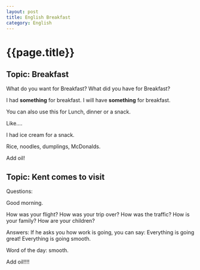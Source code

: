 ```yaml
---
layout: post
title: English Breakfast
category: English
---
```


# {{page.title}}


## Topic: Breakfast 

What do you want for Breakfast? 
What did you have for Breakfast? 

I had **something** for breakfast. 
I will have **something** for breakfast. 

You can also use this for Lunch, dinner or a snack. 

Like…. 

I had ice cream for a snack. 

Rice, noodles, dumplings, McDonalds. 

Add oil!

## Topic:  Kent comes to visit

Questions:

Good morning.

How was your flight?
How was your trip over?
How was the traffic?
How is your family?
How are your children?

Answers:
If he asks you how work is going, you can say:
Everything is going great!
Everything is going smooth.

Word of the day:  smooth.

Add oil!!!!